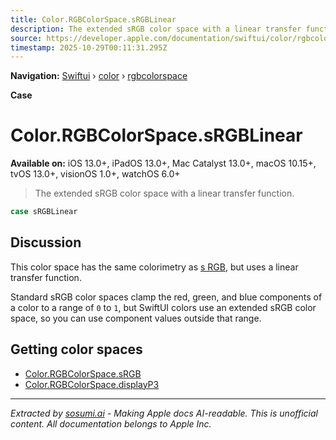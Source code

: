 ```yaml
---
title: Color.RGBColorSpace.sRGBLinear
description: The extended sRGB color space with a linear transfer function.
source: https://developer.apple.com/documentation/swiftui/color/rgbcolorspace/srgblinear
timestamp: 2025-10-29T00:11:31.295Z
---
```


**Navigation:** [Swiftui](/documentation/swiftui) › [color](/documentation/swiftui/color) › [rgbcolorspace](/documentation/swiftui/color/rgbcolorspace)

**Case**

# Color.RGBColorSpace.sRGBLinear

**Available on:** iOS 13.0+, iPadOS 13.0+, Mac Catalyst 13.0+, macOS 10.15+, tvOS 13.0+, visionOS 1.0+, watchOS 6.0+

> The extended sRGB color space with a linear transfer function.

```swift
case sRGBLinear
```

## Discussion

This color space has the same colorimetry as [s RGB](/documentation/swiftui/color/rgbcolorspace/srgb), but uses a linear transfer function.

Standard sRGB color spaces clamp the red, green, and blue components of a color to a range of `0` to `1`, but SwiftUI colors use an extended sRGB color space, so you can use component values outside that range.

## Getting color spaces

- [Color.RGBColorSpace.sRGB](/documentation/swiftui/color/rgbcolorspace/srgb)
- [Color.RGBColorSpace.displayP3](/documentation/swiftui/color/rgbcolorspace/displayp3)

---

*Extracted by [sosumi.ai](https://sosumi.ai) - Making Apple docs AI-readable.*
*This is unofficial content. All documentation belongs to Apple Inc.*
